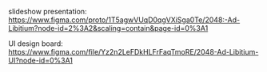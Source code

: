 slideshow presentation: https://www.figma.com/proto/1T5agwVUqD0qgVXiSga0Te/2048:-Ad-Libitium?node-id=2%3A2&scaling=contain&page-id=0%3A1



UI design board: https://www.figma.com/file/Yz2n2LeFDkHLFrFaqTmoRE/2048-Ad-Libitium-UI?node-id=0%3A1
